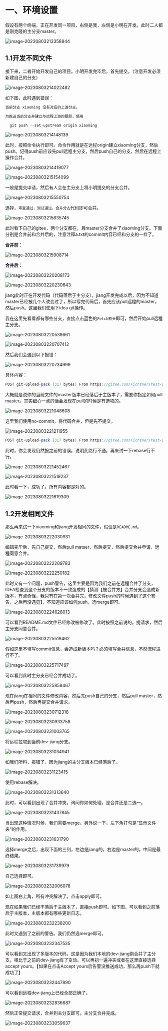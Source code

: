 # 一、环境设置

假设有两个终端，正在开发同一项目，右侧是我，左侧是小明在开发。此时二人都是刚克隆的主分支master。

![image-20230803213358844](./git学习.assets/image-20230803213358844.png)

## 1.1开发不同文件

接下来，二者开始开发自己的项目。小明开发完毕后，首先提交。（注意开发必须新建自己的分支）

![image-20230803214022482](/Users/jiang/Desktop/Workspace/笔记文档/git学习.assets/image-20230803214022482.png)

如下图，此时遇到错误：

```java
当前分支 xiaoming 没有对应的上游分支。

为推送当前分支并建立与远程上游的跟踪，使用

  git push --set-upstream origin xiaoming
```

![image-20230803214148139](./git学习.assets/image-20230803214148139.png)

此时，按照命令执行即可。命令作用就是在远程origin建立xiaoming分支，然后push。记得push前应该先pull远程主分支，然后push自己的分支，然后在远程上操作合并。

![image-20230803214419077](./git学习.assets/image-20230803214419077.png)

![image-20230803215154099](./git学习.assets/image-20230803215154099.png)

一般是提交申请，然后有人会在主分支上将小明提交的分支合并。

![image-20230803215550754](./git学习.assets/image-20230803215550754.png)

选择，`审查通过，测试通过，合并分支`代码即可合并。

![image-20230803215635745](./git学习.assets/image-20230803215635745.png)

此时看下自己的gitee，两个分支都在，且master分支合并了xiaoming分支。下面分别是合并前和合并后的，注意注释a.txt的commit内容已经和分支的一样了。

**合并前：**

![image-20230803215908714](./git学习.assets/image-20230803215908714.png)

**合并后：**

![image-20230803220208173](./git学习.assets/image-20230803220208173.png)

![image-20230803220230643](./git学习.assets/image-20230803220230643.png)

jiang此时正在开发代码（代码落后于主分支），jiang开发完成以后，因为不知道master已经被几个人改变过了，所以写完代码后，首先应该pull远程的master，然后push。这里我们使用下idea git操作。

我在这里先看看都有哪些分支，直接点击蓝色的`Fetch箭头`即可，然后开始pull远程主分支。

![image-20230803220538661](/Users/jiang/Desktop/Workspace/笔记文档/git学习.assets/image-20230803220538661.png)

![image-20230803220707412](./git学习.assets/image-20230803220707412.png)

然后我们会遇到以下报错：

![image-20230803220734999](./git学习.assets/image-20230803220734999.png)

具体内容：

```java
POST git-upload-pack (317 bytes) From https://gitee.com/Fichtner/test-pull * branch master -> FETCH_HEAD = [up to date] master -> origin/master hint: You have divergent branches and need to specify how to reconcile them. hint: You can do so by running one of the following commands sometime before hint: your next pull: hint: hint: git config pull.rebase false # merge hint: git config pull.rebase true # rebase hint: git config pull.ff only # fast-forward only hint: hint: You can replace "git config" with "git config --global" to set a default hint: preference for all repositories. You can also pass --rebase, --no-rebase, hint: or --ff-only on the command line to override the configured default per hint: invocation. Need to specify how to reconcile divergent branches.
```

大概就是说你的当前文件的master版本已经落后于主版本了，需要你指定如何pull master。其实细心一点的话会发现在pull的时候是有选项的。

![image-20230803221048608](./git学习.assets/image-20230803221048608.png)

这里我们使用no-commit，将代码合并，但是先不提交。

![image-20230803221211955](./git学习.assets/image-20230803221211955.png)

```java
POST git-upload-pack (317 bytes) From https://gitee.com/Fichtner/test-pull * branch master -> FETCH_HEAD = [up to date] master -> origin/master hint: You have divergent branches and need to specify how to reconcile them. hint: You can do so by running one of the following commands sometime before hint: your next pull: hint: hint: git config pull.rebase false # merge hint: git config pull.rebase true # rebase hint: git config pull.ff only # fast-forward only hint: hint: You can replace "git config" with "git config --global" to set a default hint: preference for all repositories. You can also pass --rebase, --no-rebase, hint: or --ff-only on the command line to override the configured default per hint: invocation. Need to specify how to reconcile divergent branches.
```

此时，你会发现仍然报之前的错误。说明此路行不通。再来试一下rebase行不行。

![image-20230803221452467](./git学习.assets/image-20230803221452467.png)

![image-20230803221519237](./git学习.assets/image-20230803221519237.png)

此时看一下，成功了。所有内容都是对的。

![image-20230803221619309](/Users/jiang/Desktop/Workspace/笔记文档/git学习.assets/image-20230803221619309.png)

## 1.2开发相同文件

那么再来试一下xiaoming和jiang开发相同的文件，假设是`README.md`。

![image-20230803222030931](./git学习.assets/image-20230803222030931.png)

编辑完毕后，先自己提交，然后pull matser，然后提交，然后提交合并申请，远程同意合并。

![image-20230803222209783](./git学习.assets/image-20230803222209783.png)

![image-20230803222250182](./git学习.assets/image-20230803222250182.png)

此时又有一个问题，push警告，这里主要是因为我们之前在远程合并了分支，IDEA检查到这个分支的版本不一致造成的【猜测【被合并方】合并分支会造成新版本，有点奇怪，我只有在第一次合并完，修改文件push的时候遇到了这个警告，之后再没遇见】，不知道应该如何push，选merge即可。

![image-20230803224628013](./git学习.assets/image-20230803224628013.png)

可以看到README.md文件已经修改被修改了。此时按照之前说的，提请求，然后主分支同意合并。

![image-20230803225519462](./git学习.assets/image-20230803225519462.png)

假如这里不填写commit信息，会造成新版本吗？必须填写合并信息，不然流程进行不了。

![image-20230803225717497](./git学习.assets/image-20230803225717497.png)

可以看到此时主分支已经合并成功了。

![image-20230803225858467](./git学习.assets/image-20230803225858467.png)

现在jiang在相同的文件修改内容，然后先push自己的分支，然后pull master，然后再push，然后再提交合并请求。

![image-20230803230712318](./git学习.assets/image-20230803230712318.png)

![image-20230803230933758](./git学习.assets/image-20230803230933758.png)

![image-20230803231003765](./git学习.assets/image-20230803231003765.png)

将远程拉取到当前dev-jiang分支。

![image-20230803231034941](./git学习.assets/image-20230803231034941.png)

如我们所料，报错了，因为jiang的主分支版本已经落后了。

![image-20230803231123415](./git学习.assets/image-20230803231123415.png)

使用rebase解决。

![image-20230803231313640](./git学习.assets/image-20230803231313640.png)

此时，可以看到出现了合并冲突，询问你如何处理，是合并还是二选一。

![image-20230803231437845](./git学习.assets/image-20230803231437845.png)

当出现这种情况时候，我们需要merge。另外说一下，左下角打勾是“显示文件夹“的作用。

![image-20230803231631790](./git学习.assets/image-20230803231631790.png)

选择merge之后，出现下面的三列，左边是jiang的，右边是master的，中间是最终结果。

![image-20230803231739979](./git学习.assets/image-20230803231739979.png)

自己选择即可。

![image-20230803232006078](./git学习.assets/image-20230803232006078.png)

如上图右上角，所有冲突解决了。点击apply即可。

现在如果我们已经不落后于主版本了，直接push即可。如下图，可以看到之前落后于主版本，主版本都有哪些更新日志。

![image-20230803232238200](./git学习.assets/image-20230803232238200.png)

此时又遇到了之前的警告。我们仍然选merge即可。

![image-20230803232347535](./git学习.assets/image-20230803232347535.png)

可以看到又出现了多版本的代码，这是因为我们本地的dev-jiang刚合并了主分支，相比于之前的dev-jiang有了变动。可以再初一遍冲突或者在这里直接选择accept yours。【如果在点击Accept yours后告警没推送成功，那么再push下就成功了】

![image-20230803232447890](./git学习.assets/image-20230803232721671.png)

可以看到远程dev-jiang上已经全部正确了。

![image-20230803232836687](./git学习.assets/image-20230803232836687.png)

然后正常提交请求，合并到主分支即可。主分支合并完成。

![image-20230803233059637](./git学习.assets/image-20230803233059637.png)